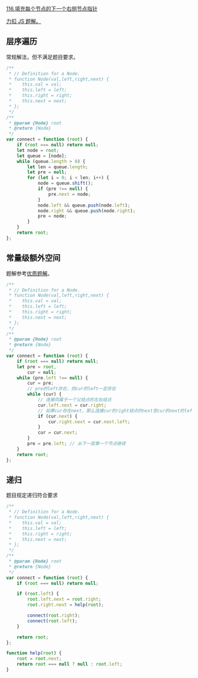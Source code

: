 [116.填充每个节点的下一个右侧节点指针](https://leetcode-cn.com/problems/populating-next-right-pointers-in-each-node/submissions/)

[力扣 JS 题解。](https://github.com/GuYueJiaJie/blog/tree/master/%E6%95%B0%E6%8D%AE%E7%BB%93%E6%9E%84%E4%B8%8E%E7%AE%97%E6%B3%95)

## 层序遍历

常规解法，但不满足题目要求。

```javascript
/**
 * // Definition for a Node.
 * function Node(val,left,right,next) {
 *    this.val = val;
 *    this.left = left;
 *    this.right = right;
 *    this.next = next;
 * };
 */
/**
 * @param {Node} root
 * @return {Node}
 */
var connect = function (root) {
    if (root === null) return null;
    let node = root;
    let queue = [node];
    while (queue.length > 0) {
        let len = queue.length;
        let pre = null;
        for (let i = 0; i < len; i++) {
            node = queue.shift();
            if (pre !== null) {
                pre.next = node;
            }
            node.left && queue.push(node.left);
            node.right && queue.push(node.right);
            pre = node;
        }
    }
    return root;
};
```

## 常量级额外空间

题解参考[优质题解](https://leetcode-cn.com/problems/populating-next-right-pointers-in-each-node/solution/xiang-xi-tong-su-de-si-lu-fen-xi-duo-jie-fa-by--27/)。

```javascript
/**
 * // Definition for a Node.
 * function Node(val,left,right,next) {
 *    this.val = val;
 *    this.left = left;
 *    this.right = right;
 *    this.next = next;
 * };
 */
/**
 * @param {Node} root
 * @return {Node}
 */
var connect = function (root) {
    if (root === null) return null;
    let pre = root,
        cur = null;
    while (pre.left !== null) {
        cur = pre;
        // pre的left存在，则cur的left一定存在
        while (cur) {
            // 连接同属于一个父结点的左右结点
            cur.left.next = cur.right;
            // 如果cur存在next，那么连接cur的right结点的next至cur的next的left
            if (cur.next) {
                cur.right.next = cur.next.left;
            }
            cur = cur.next;
        }
        pre = pre.left; // 从下一层第一个节点继续
    }
    return root;
};
```

## 递归

题目规定递归符合要求

```javascript
/**
 * // Definition for a Node.
 * function Node(val,left,right,next) {
 *    this.val = val;
 *    this.left = left;
 *    this.right = right;
 *    this.next = next;
 * };
 */
/**
 * @param {Node} root
 * @return {Node}
 */
var connect = function (root) {
    if (root === null) return null;

    if (root.left) {
        root.left.next = root.right;
        root.right.next = help(root);

        connect(root.right);
        connect(root.left);
    }

    return root;
};

function help(root) {
    root = root.next;
    return root === null ? null : root.left;
}
```
